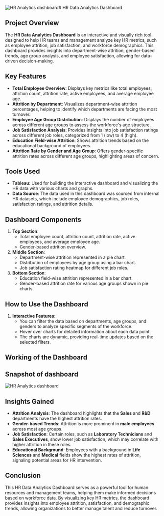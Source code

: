 ![HR Analytics dashboard](https://github.com/user-attachments/assets/e6d3c43c-4bd9-49c7-aad0-ee45eb372ce6)# HR Data Analytics Dashboard

## Project Overview
The **HR Data Analytics Dashboard** is an interactive and visually rich tool designed to help HR teams and management analyze key HR metrics, such as employee attrition, job satisfaction, and workforce demographics. This dashboard provides insights into department-wise attrition, gender-based trends, age group analysis, and employee satisfaction, allowing for data-driven decision-making.

## Key Features
- **Total Employee Overview**: Displays key metrics like total employees, attrition count, attrition rate, active employees, and average employee age.
- **Attrition by Department**: Visualizes department-wise attrition percentages, helping to identify which departments are facing the most turnover.
- **Employee Age Group Distribution**: Displays the number of employees across different age groups to assess the workforce's age structure.
- **Job Satisfaction Analysis**: Provides insights into job satisfaction ratings across different job roles, categorized from 1 (low) to 4 (high).
- **Education Field-wise Attrition**: Shows attrition trends based on the educational background of employees.
- **Attrition Rate by Gender and Age Group**: Offers gender-specific attrition rates across different age groups, highlighting areas of concern.

## Tools Used
- **Tableau**: Used for building the interactive dashboard and visualizing the HR data with various charts and graphs.
- **Data Source**: The data used in this dashboard was sourced from internal HR datasets, which include employee demographics, job roles, satisfaction ratings, and attrition details.

## Dashboard Components
1. **Top Section**:
    - Total employee count, attrition count, attrition rate, active employees, and average employee age.
    - Gender-based attrition overview.
2. **Middle Section**:
    - Department-wise attrition represented in a pie chart.
    - Distribution of employees by age group using a bar chart.
    - Job satisfaction rating heatmap for different job roles.
3. **Bottom Section**:
    - Education field-wise attrition represented in a bar chart.
    - Gender-based attrition rate for various age groups shown in pie charts.

## How to Use the Dashboard
1. **Interactive Features**:
    - You can filter the data based on departments, age groups, and genders to analyze specific segments of the workforce.
    - Hover over charts for detailed information about each data point.
    - The charts are dynamic, providing real-time updates based on the selected filters.
   
## Working of the Dashboard 



## Snapshot of dashboard
![HR Analytics dashboard](https://github.com/user-attachments/assets/024ffe2e-d161-4abd-b248-53216e65a34f)

## Insights Gained
- **Attrition Analysis**: The dashboard highlights that the **Sales** and **R&D** departments have the highest attrition rates.
- **Gender-based Trends**: Attrition is more prominent in **male employees** across most age groups.
- **Job Satisfaction**: Certain roles, such as **Laboratory Technicians** and **Sales Executives**, show lower job satisfaction, which may correlate with higher attrition in these roles.
- **Educational Background**: Employees with a background in **Life Sciences** and **Medical** fields show the highest rates of attrition, signaling potential areas for HR intervention.

## Conclusion
This HR Data Analytics Dashboard serves as a powerful tool for human resources and management teams, helping them make informed decisions based on workforce data. By visualizing key HR metrics, the dashboard provides insights into employee attrition, satisfaction, and demographic trends, allowing organizations to better manage talent and reduce turnover.
